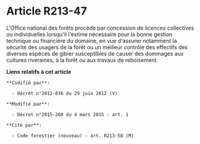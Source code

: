 # Article R213-47

L'Office national des forêts procède par concession de licences collectives ou individuelles lorsqu'il l'estime nécessaire
pour la bonne gestion technique ou financière du domaine, en vue d'assurer notamment la sécurité des usagers de la forêt ou
un meilleur contrôle des effectifs des diverses espèces de gibier susceptibles de causer des dommages aux cultures
riveraines, à la forêt ou aux travaux de reboisement.

**Liens relatifs à cet article**

	**Codifié par**:

	  - Décret n°2012-836 du 29 juin 2012 (V)

	**Modifié par**:

	  - Décret n°2015-260 du 4 mars 2015 - art. 1

	**Cité par**:

	  - Code forestier (nouveau) - art. R213-58 (M)
